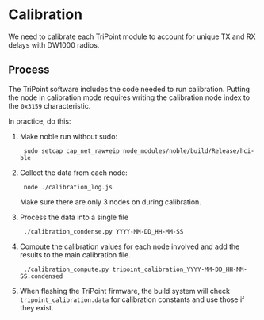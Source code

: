 Calibration
===========

We need to calibrate each TriPoint module to account for unique TX and RX
delays with DW1000 radios.


Process
-------

The TriPoint software includes the code needed to run calibration. Putting
the node in calibration mode requires writing the calibration node index
to the `0x3159` characteristic.

In practice, do this:

1. Make noble run without sudo:

        sudo setcap cap_net_raw+eip node_modules/noble/build/Release/hci-ble

2. Collect the data from each node:

        node ./calibration_log.js

    Make sure there are only 3 nodes on during calibration.

3. Process the data into a single file

        ./calibration_condense.py YYYY-MM-DD_HH-MM-SS

4. Compute the calibration values for each node involved and add the
results to the main calibration file.

        ./calibration_compute.py tripoint_calibration_YYYY-MM-DD_HH-MM-SS.condensed

5. When flashing the TriPoint firmware, the build system will check
`tripoint_calibration.data` for calibration constants and use those
if they exist.

